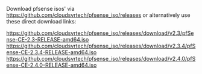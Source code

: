 Download pfsense isos' via https://github.com/cloudsvrtech/pfsense_iso/releases
or alternatively use these direct download links:

https://github.com/cloudsvrtech/pfsense_iso/releases/download/v2.3/pfSense-CE-2.3-RELEASE-amd64.iso
https://github.com/cloudsvrtech/pfsense_iso/releases/download/v2.3.4/pfSense-CE-2.3.4-RELEASE-amd64.iso
https://github.com/cloudsvrtech/pfsense_iso/releases/download/v2.4.0/pfSense-CE-2.4.0-RELEASE-amd64.iso
